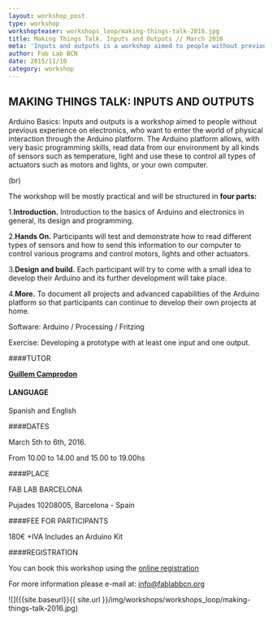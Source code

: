 ```yaml
---
layout: workshop_post
type: workshop
workshopteaser: workshops_loop/making-things-talk-2016.jpg
title: Making Things Talk. Inputs and Outputs // March 2016
meta: 'Inputs and outputs is a workshop aimed to people without previous experience on electronics, who want to enter the world of physical interaction through the Arduino platform. The Arduino platform allows, with very basic programming skills, read data from our environment by all kinds of sensors such as temperature, light and use these to control all types of actuators such as motors and lights, or your own computer.'
author: Fab Lab BCN
date: 2015/11/10
category: workshop
---
```


## MAKING THINGS TALK: INPUTS AND OUTPUTS

Arduino Basics: Inputs and outputs is a workshop aimed to people without previous experience on electronics, who want to enter the world of physical interaction through the Arduino platform. The Arduino platform allows, with very basic programming skills, read data from our environment by all kinds of sensors such as temperature, light and use these to control all types of actuators such as motors and lights, or your own computer.

(br)

The workshop will be mostly practical and will be structured in **four parts:**

1.**Introduction.** Introduction to the basics of Arduino and electronics in general, its design and programming.

2.**Hands On.** Participants will test and demonstrate how to read different types of sensors and how to send this information to our computer to control various programs and control motors, lights and other actuators.

3.**Design and build.** Each participant will try to come with a small idea to develop their Arduino and its further development will take place.

4.**More.** To document all projects and advanced capabilities of the Arduino platform so that participants can continue to develop their own projects at home.

Software: Arduino / Processing / Fritzing

Exercise: Developing a prototype with at least one input and one output.

####TUTOR

**[Guillem Camprodon](http://iaac.net/iaac/people/guillem-camprodon/)**

#### LANGUAGE

Spanish and English

####DATES

March 5th to 6th, 2016.

From 10.00 to 14.00 and 15.00 to 19.00hs

####PLACE

FAB LAB BARCELONA

Pujades 10208005, Barcelona - Spain

####FEE FOR PARTICIPANTS

180€ +IVA Includes an Arduino Kit

####REGISTRATION

You can book this workshop using the <a target="_blank" href="http://fablab.fikket.com/event/making-things-talk-inputs-outputs"><u> online registration</u></a> 


For more information please e-mail at: info@fablabbcn.org



![]({{site.baseurl}}{{ site.url }}/img/workshops/workshops_loop/making-things-talk-2016.jpg)